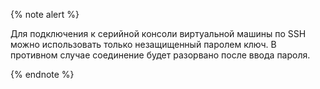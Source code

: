 {% note alert %}

Для подключения к серийной консоли виртуальной машины по SSH можно использовать только незащищенный паролем ключ. В противном случае соединение будет разорвано после ввода пароля.

{% endnote %}